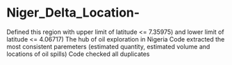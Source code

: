 # Niger_Delta_Location-
Defined this region with upper limit of latitude <= 7.35975) and lower limit of latitude <= 4.06717)
The hub of oil exploration in Nigeria
Code extracted the most consistent paremeters (estimated quantity, estimated volume and locations of oil spills)
Code checked all duplicates

